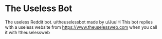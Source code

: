 # The Useless Bot
The useless Reddit bot.
u/theuselessbot made by u/JuulH
This bot replies with a useless website from https://www.theuselessweb.com when you call it with !theuselessweb
